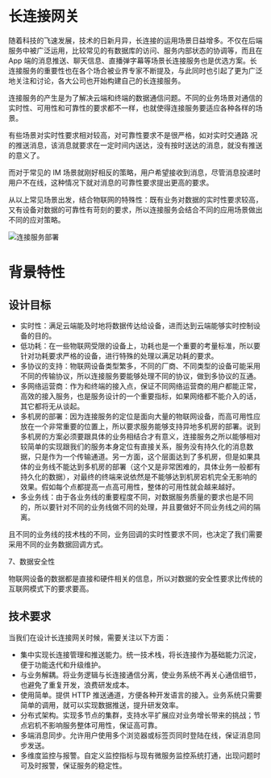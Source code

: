 # 长连接网关

随着科技的飞速发展，技术的日新月异，长连接的运用场景日益增多。不仅在后端服务中被广泛运用，比较常见的有数据库的访问、服务内部状态的协调等，而且在 App 端的消息推送、聊天信息、直播弹字幕等场景长连接服务也是优选方案。长连接服务的重要性也在各个场合被业界专家不断提及，与此同时也引起了更为广泛地关注和讨论，各大公司也开始构建自己的长连接服务。

连接服务的产生是为了解决云端和终端的数据通信问题。不同的业务场景对通信的实时性、可用性和可靠性的要求都不一样，也就使得连接服务要适应各种各样的场景。

有些场景对实时性要求相对较高，对可靠性要求不是很严格，如对实时交通路 况的推送消息，该消息就要求在一定时间内送达，没有按时送达的消息，就没有推送的意义了。

而对于常见的 IM 场景就刚好相反的策略，用户希望接收到消息，尽管消息投递时用户不在线，这种情况下就对消息的可靠性要求提出更高的要求。

从以上常见场景出发，结合物联网的特殊性：既有业务对数据的实时性要求较高，又有设备对数据的可靠性有苛刻的要求，所以连接服务会结合不同的应用场景做出不同的应对策略。

![连接服务部署](https://s2.ax1x.com/2019/10/30/K4lQm9.png)

# 背景特性

## 设计目标

- 实时性：满足云端能及时地将数据传达给设备，进而达到云端能够实时控制设备的目的。
- 低功耗：在一些物联网受限的设备上，功耗也是一个重要的考量标准，所以要针对功耗要求严格的设备，进行特殊的处理以满足功耗的要求。
- 多协议的支持：物联网设备类型繁多，不同的厂商、不同类型的设备可能采用不同的传输协议，所以连接服务要能够处理不同的协议，做到多协议的互通。
- 多网络运营商：作为和终端的接入点，保证不同网络运营商的用户都能正常，高效的接入服务，也是服务设计的一个重要指标，如果网络都不能介入的话，其它都将无从谈起。
- 多机房的部署：因为连接服务的定位是面向大量的物联网设备，而高可用性应放在一个非常重要的位置上，所以要求服务能够支持异地多机房的部署。说到多机房的方案必须要跟具体的业务相结合才有意义，连接服务之所以能够相对较简单的实现跟我们的服务本身定位有直接关系，服务没有持久化的消息数据，只是作为一个传输通道。另一方面，这个层面达到了多机房，但是如果具体的业务线不能达到多机房的部署（这个又是非常困难的，具体业务一般都有持久化的数据），对最终的终端来说依然是不能够达到机房宕机完全无影响的效果。假如每个点都提高一点高可用性，整体的可用性就会越来越好。
- 多业务线：由于各业务线的重要程度不同，对数据服务质量的要求也是不同的，所以要针对不同的业务线做不同的处理，并且要做好不同业务线之间的隔离。

且不同的业务线的技术栈的不同，业务回调的实时性要求不同，也决定了我们需要采用不同的业务数据回调方式。

7、数据安全性

物联网设备的数据都是直接和硬件相关的信息，所以对数据的安全性要求比传统的互联网模式下的要求要高。

## 技术要求

当我们在设计长连接网关时候，需要关注以下方面：

- 集中实现长连接管理和推送能力。统一技术栈，将长连接作为基础能力沉淀，便于功能迭代和升级维护。
- 与业务解耦。将业务逻辑与长连接通信分离，使业务系统不再关心通信细节，也避免了重复开发，浪费研发成本。
- 使用简单。提供 HTTP 推送通道，方便各种开发语言的接入。业务系统只需要简单的调用，就可以实现数据推送，提升研发效率。
- 分布式架构。实现多节点的集群，支持水平扩展应对业务增长带来的挑战；节点宕机不影响服务整体可用性，保证高可靠。
- 多端消息同步。允许用户使用多个浏览器或标签页同时登陆在线，保证消息同步发送。
- 多维度监控与报警。自定义监控指标与现有微服务监控系统打通，出现问题时可及时报警，保证服务的稳定性。

